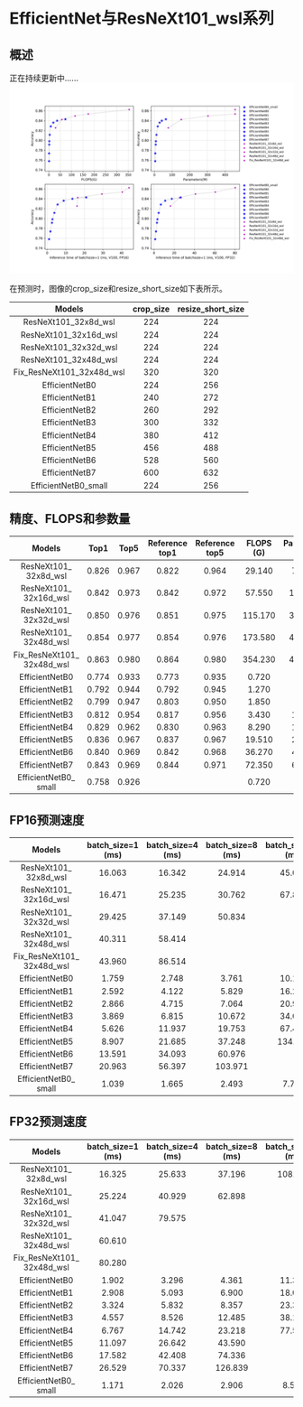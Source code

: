 # EfficientNet与ResNeXt101_wsl系列

## 概述
正在持续更新中......
![](../../images/models/EfficientNet.png)

在预测时，图像的crop_size和resize_short_size如下表所示。

| Models                    | crop_size | resize_short_size |
|:--:|:--:|:--:|
| ResNeXt101_32x8d_wsl      | 224       | 224               |
| ResNeXt101_32x16d_wsl     | 224       | 224               |
| ResNeXt101_32x32d_wsl     | 224       | 224               |
| ResNeXt101_32x48d_wsl     | 224       | 224               |
| Fix_ResNeXt101_32x48d_wsl | 320       | 320               |
| EfficientNetB0            | 224       | 256               |
| EfficientNetB1            | 240       | 272               |
| EfficientNetB2            | 260       | 292               |
| EfficientNetB3            | 300       | 332               |
| EfficientNetB4            | 380       | 412               |
| EfficientNetB5            | 456       | 488               |
| EfficientNetB6            | 528       | 560               |
| EfficientNetB7            | 600       | 632               |
| EfficientNetB0_small      | 224       | 256               |


## 精度、FLOPS和参数量

| Models                        | Top1   | Top5   | Reference<br>top1 | Reference<br>top5 | FLOPS<br>(G) | Parameters<br>(M) |
|:--:|:--:|:--:|:--:|:--:|:--:|:--:|
| ResNeXt101_<br>32x8d_wsl      | 0.826  | 0.967  | 0.822             | 0.964             | 29.140       | 78.440            |
| ResNeXt101_<br>32x16d_wsl     | 0.842  | 0.973  | 0.842             | 0.972             | 57.550       | 152.660           |
| ResNeXt101_<br>32x32d_wsl     | 0.850  | 0.976  | 0.851             | 0.975             | 115.170      | 303.110           |
| ResNeXt101_<br>32x48d_wsl     | 0.854  | 0.977  | 0.854             | 0.976             | 173.580      | 456.200           |
| Fix_ResNeXt101_<br>32x48d_wsl | 0.863  | 0.980  | 0.864             | 0.980             | 354.230      | 456.200           |
| EfficientNetB0                | 0.774  | 0.933  | 0.773             | 0.935             | 0.720        | 5.100             |
| EfficientNetB1                | 0.792  | 0.944  | 0.792             | 0.945             | 1.270        | 7.520             |
| EfficientNetB2                | 0.799  | 0.947  | 0.803             | 0.950             | 1.850        | 8.810             |
| EfficientNetB3                | 0.812  | 0.954  | 0.817             | 0.956             | 3.430        | 11.840            |
| EfficientNetB4                | 0.829  | 0.962  | 0.830             | 0.963             | 8.290        | 18.760            |
| EfficientNetB5                | 0.836  | 0.967  | 0.837             | 0.967             | 19.510       | 29.610            |
| EfficientNetB6                | 0.840  | 0.969  | 0.842             | 0.968             | 36.270       | 42.000            |
| EfficientNetB7                | 0.843  | 0.969  | 0.844             | 0.971             | 72.350       | 64.920            |
| EfficientNetB0_<br>small      | 0.758  | 0.926  |                   |                   | 0.720        | 4.650             |


## FP16预测速度

| Models                        | batch_size=1<br>(ms) | batch_size=4<br>(ms) | batch_size=8<br>(ms) | batch_size=32<br>(ms) |
|:--:|:--:|:--:|:--:|:--:|
| ResNeXt101_<br>32x8d_wsl      | 16.063               | 16.342               | 24.914               | 45.035                |
| ResNeXt101_<br>32x16d_wsl     | 16.471               | 25.235               | 30.762               | 67.869                |
| ResNeXt101_<br>32x32d_wsl     | 29.425               | 37.149               | 50.834               |                       |
| ResNeXt101_<br>32x48d_wsl     | 40.311               | 58.414               |                      |                       |
| Fix_ResNeXt101_<br>32x48d_wsl | 43.960               | 86.514               |                      |                       |
| EfficientNetB0                | 1.759                | 2.748                | 3.761                | 10.178                |
| EfficientNetB1                | 2.592                | 4.122                | 5.829                | 16.262                |
| EfficientNetB2                | 2.866                | 4.715                | 7.064                | 20.954                |
| EfficientNetB3                | 3.869                | 6.815                | 10.672               | 34.097                |
| EfficientNetB4                | 5.626                | 11.937               | 19.753               | 67.436                |
| EfficientNetB5                | 8.907                | 21.685               | 37.248               | 134.185               |
| EfficientNetB6                | 13.591               | 34.093               | 60.976               |                       |
| EfficientNetB7                | 20.963               | 56.397               | 103.971              |                       |
| EfficientNetB0_<br>small      | 1.039                | 1.665                | 2.493                | 7.748                 |


## FP32预测速度

| Models                        | batch_size=1<br>(ms) | batch_size=4<br>(ms) | batch_size=8<br>(ms) | batch_size=32<br>(ms) |
|:--:|:--:|:--:|:--:|:--:|
| ResNeXt101_<br>32x8d_wsl      | 16.325               | 25.633               | 37.196               | 108.535               |
| ResNeXt101_<br>32x16d_wsl     | 25.224               | 40.929               | 62.898               |                       |
| ResNeXt101_<br>32x32d_wsl     | 41.047               | 79.575               |                      |                       |
| ResNeXt101_<br>32x48d_wsl     | 60.610               |                      |                      |                       |
| Fix_ResNeXt101_<br>32x48d_wsl | 80.280               |                      |                      |                       |
| EfficientNetB0                | 1.902                | 3.296                | 4.361                | 11.319                |
| EfficientNetB1                | 2.908                | 5.093                | 6.900                | 18.015                |
| EfficientNetB2                | 3.324                | 5.832                | 8.357                | 23.371                |
| EfficientNetB3                | 4.557                | 8.526                | 12.485               | 38.124                |
| EfficientNetB4                | 6.767                | 14.742               | 23.218               | 77.590                |
| EfficientNetB5                | 11.097               | 26.642               | 43.590               |                       |
| EfficientNetB6                | 17.582               | 42.408               | 74.336               |                       |
| EfficientNetB7                | 26.529               | 70.337               | 126.839              |                       |
| EfficientNetB0_<br>small      | 1.171                | 2.026                | 2.906                | 8.506                 |
